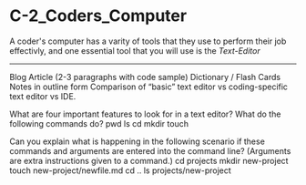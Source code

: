 # C-2_Coders_Computer
A coder's computer has a varity of tools that they use to perform their job effectivly, and one essential tool that you will use is the *Text-Editor* 













-------------------------------------------------------------------------------------------
Blog Article (2-3 paragraphs with code sample)
Dictionary / Flash Cards
Notes in outline form
Comparison of “basic” text editor vs coding-specific text editor vs IDE.

What are four important features to look for in a text editor?
What do the following commands do?
pwd
ls
cd
mkdir
touch

Can you explain what is happening in the following scenario if these commands and arguments are entered into the command line? (Arguments are extra instructions given to a command.)
cd projects
mkdir new-project
touch new-project/newfile.md
cd ..
ls projects/new-project
